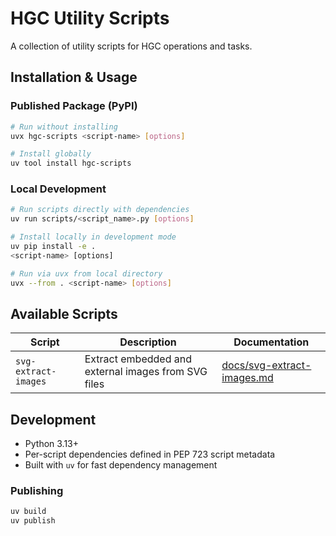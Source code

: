 # HGC Utility Scripts

A collection of utility scripts for HGC operations and tasks.

## Installation & Usage

### Published Package (PyPI)
```bash
# Run without installing
uvx hgc-scripts <script-name> [options]

# Install globally
uv tool install hgc-scripts
```

### Local Development
```bash
# Run scripts directly with dependencies
uv run scripts/<script_name>.py [options]

# Install locally in development mode
uv pip install -e .
<script-name> [options]

# Run via uvx from local directory
uvx --from . <script-name> [options]
```

## Available Scripts

| Script | Description | Documentation |
|--------|-------------|---------------|
| `svg-extract-images` | Extract embedded and external images from SVG files | [docs/svg-extract-images.md](docs/svg-extract-images.md) |

## Development

- Python 3.13+
- Per-script dependencies defined in PEP 723 script metadata
- Built with `uv` for fast dependency management

### Publishing
```bash
uv build
uv publish
```